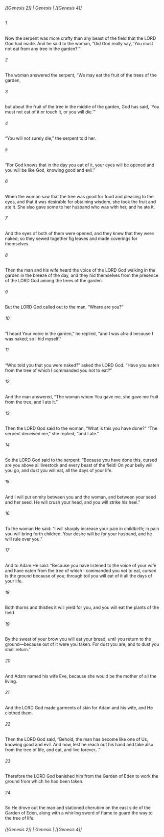 ###### [[Genesis 2]] | Genesis | [[Genesis 4]]

###### 1
Now the serpent was more crafty than any beast of the field that the LORD God had made. And he said to the woman, “Did God really say, ‘You must not eat from any tree in the garden?’”
###### 2
The woman answered the serpent, “We may eat the fruit of the trees of the garden,
###### 3
but about the fruit of the tree in the middle of the garden, God has said, ‘You must not eat of it or touch it, or you will die.’”
###### 4
“You will not surely die,” the serpent told her.
###### 5
“For God knows that in the day you eat of it, your eyes will be opened and you will be like God, knowing good and evil.”
###### 6
When the woman saw that the tree was good for food and pleasing to the eyes, and that it was desirable for obtaining wisdom, she took the fruit and ate it. She also gave some to her husband who was with her, and he ate it.
###### 7
And the eyes of both of them were opened, and they knew that they were naked; so they sewed together fig leaves and made coverings for themselves.
###### 8
Then the man and his wife heard the voice of the LORD God walking in the garden in the breeze of the day, and they hid themselves from the presence of the LORD God among the trees of the garden.
###### 9
But the LORD God called out to the man, “Where are you?”
###### 10
“I heard Your voice in the garden,” he replied, “and I was afraid because I was naked; so I hid myself.”
###### 11
“Who told you that you were naked?” asked the LORD God. “Have you eaten from the tree of which I commanded you not to eat?”
###### 12
And the man answered, “The woman whom You gave me, she gave me fruit from the tree, and I ate it.”
###### 13
Then the LORD God said to the woman, “What is this you have done?” “The serpent deceived me,” she replied, “and I ate.”
###### 14
So the LORD God said to the serpent: “Because you have done this, cursed are you above all livestock and every beast of the field! On your belly will you go, and dust you will eat, all the days of your life.
###### 15
And I will put enmity between you and the woman, and between your seed and her seed. He will crush your head, and you will strike his heel.”
###### 16
To the woman He said: “I will sharply increase your pain in childbirth; in pain you will bring forth children. Your desire will be for your husband, and he will rule over you.”
###### 17
And to Adam He said: “Because you have listened to the voice of your wife and have eaten from the tree of which I commanded you not to eat, cursed is the ground because of you; through toil you will eat of it all the days of your life.
###### 18
Both thorns and thistles it will yield for you, and you will eat the plants of the field.
###### 19
By the sweat of your brow you will eat your bread, until you return to the ground—because out of it were you taken. For dust you are, and to dust you shall return.”
###### 20
And Adam named his wife Eve, because she would be the mother of all the living.
###### 21
And the LORD God made garments of skin for Adam and his wife, and He clothed them.
###### 22
Then the LORD God said, “Behold, the man has become like one of Us, knowing good and evil. And now, lest he reach out his hand and take also from the tree of life, and eat, and live forever...”
###### 23
Therefore the LORD God banished him from the Garden of Eden to work the ground from which he had been taken.
###### 24
So He drove out the man and stationed cherubim on the east side of the Garden of Eden, along with a whirling sword of flame to guard the way to the tree of life.

###### [[Genesis 2]] | Genesis | [[Genesis 4]]
